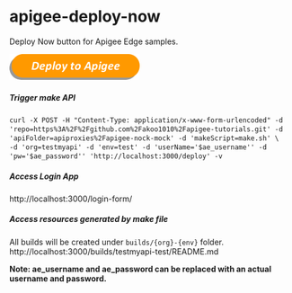 # apigee-deploy-now
Deploy Now button for Apigee Edge samples.

[![Deploy to Apigee](./images/deploy_to_apigee.png)](http://http://ec2-52-23-232-127.compute-1.amazonaws.com/login-form/?repo=https://github.com/maruthichand/Mavendeploynow.git&apiFolder=/src/gateway/forecastweatherapi/&makeScript=makeScript.sh)

##### Trigger make API
```shell
curl -X POST -H "Content-Type: application/x-www-form-urlencoded" -d 'repo=https%3A%2F%2Fgithub.com%2Fakoo1010%2Fapigee-tutorials.git' -d 'apiFolder=apiproxies%2Fapigee-nock-mock' -d 'makeScript=make.sh' \
-d 'org=testmyapi' -d 'env=test' -d 'userName='$ae_username'' -d 'pw='$ae_password'' 'http://localhost:3000/deploy' -v
```

##### Access Login App
http://localhost:3000/login-form/

##### Access resources generated by make file
All builds will be created under ```builds/{org}-{env}``` folder.
http://localhost:3000/builds/testmyapi-test/README.md

**Note: ae_username and ae_password can be replaced with an actual username and password.**
